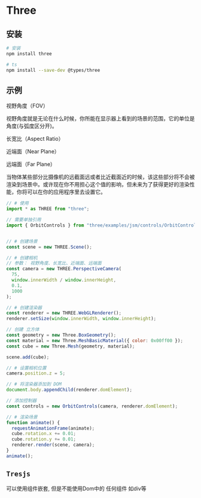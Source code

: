 # Three

## 安装

```bash
# 安装
npm install three

# ts
npm install --save-dev @types/three
```

## 示例
视野角度（FOV）

 视野角度就是无论在什么时候，你所能在显示器上看到的场景的范围，它的单位是角度(与弧度区分开)。

长宽比（Aspect Ratio）

近端面（Near Plane）

远端面（Far Plane）

  当物体某些部分比摄像机的远截面远或者比近截面近的时候，该这些部分将不会被渲染到场景中。或许现在你不用担心这个值的影响，但未来为了获得更好的渲染性能，你将可以在你的应用程序里去设置它。

```js
// # 使用
import * as THREE from "three";

// 需要单独引用
import { OrbitControls } from "three/examples/jsm/controls/OrbitControls.js";


// # 创建场景
const scene = new THREE.Scene();

// # 创建相机
// 参数： 视野角度、长宽比、近端面、远端面
const camera = new THREE.PerspectiveCamera(
  75,
  window.innerWidth / window.innerHeight,
  0.1,
  1000
);

// # 创建渲染器
const renderer = new THREE.WebGLRenderer();
renderer.setSize(window.innerWidth, window.innerHeight);

// 创建 立方体
const geometry = new Three.BoxGeometry();
const material = new Three.MeshBasicMaterial({ color: 0x00ff00 });
const cube = new Three.Mesh(geometry, material);

scene.add(cube);

// # 设置相机位置
camera.position.z = 5;

// # 将渲染器添加到 DOM
document.body.appendChild(renderer.domElement);

// 添加控制器
const controls = new OrbitControls(camera, renderer.domElement);

// # 渲染场景
function animate() {
  requestAnimationFrame(animate);
  cube.rotation.x += 0.01;
  cube.rotation.y += 0.01;
  renderer.render(scene, camera);
}
animate();
```


## `Tresjs`

可以使用组件嵌套,  但是不能使用Dom中的 任何组件 如div等
